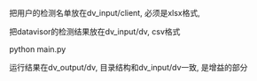 把用户的检测名单放在dv_input/client, 必须是xlsx格式, 

把datavisor的检测结果放在dv_input/dv, csv格式

python main.py

运行结果在dv_output/dv, 目录结构和dv_input/dv一致, 是增益的部分

